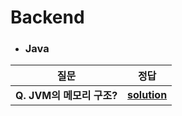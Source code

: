 # Backend   
- ### Java
| 질문 | 정답 |   
| :--: | :--: |   
|__Q. JVM의 메모리 구조?__  |__[solution]()__  |
